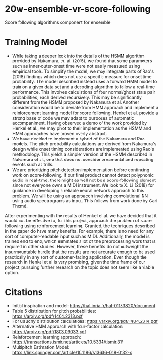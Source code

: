 # 20w-ensemble-vr-score-following
Score following algorithms component for ensemble

# Training Model
* While taking a deeper look into the details of the HSMM algorithm provided by Nakamura, et. al. (2015), we found that 
some parameters such as inner-outer-onset time were not easily measured using empirical tools. To simplify the model, we
may integrate parts of Rao's (2018) findings which does not use a specific measure for onset time probability. The model 
described instead uses a forward HMM model to train on a given data set and a decoding algorithm to follow a real-time 
performance. This involves calculations of four normal/ghost state pair probabilities, each derived recursively. This 
may be significantly different from the HSMM proposed by Nakamura et al. Another consideration would be to deviate from 
HMM approach and implement a reinforcement learning model for score following. Henkel et al. provide a strong base of 
code we may adapt to purposes of automatic accompaniment. Having observed a demo of the work provided by Henkel et al.,
we may pivot to their implementation as the HSMM and HMM approaches have proven overly abstract.
* We have decided to implement a hybrid of the Nakamura and Rao models. The pitch probability calculations are derived 
from Nakamura's design while onset timing considerations are implemented using Rao's methodology. This yields a simpler
version of the HSMM described in Nakamura et al., one that does not consider ornamental and repeating events such as 
trills. 
* We are prioritizing pitch detection implementation before continuing work on score-following. If our final product 
cannot detect polyphonic audio in real-time, there might as well not be a score-following element since not everyone 
owns a MIDI instrument. We look to X. Li (2018) for guidance in developing a reliable neural network approach to this 
problem. We will be using an approacch involving convolutional NN using audio spectrograms as input. This follows from 
work done by Carl Thomé.

After experimenting with the results of Henkel et al. we have decided that it would not be effective to, for this project, approach the problem of score following using reinforcement learning. Granted, the techniques described in the paper do have many benefits. For example, there is no need for any sort of computer-readable input such as MIDI. Additionally, the model is trained end to end, which eliminates a lot of the preprocessing work that is required in other studies. However, these benefits do not outweight the insurmountable hurdle that the results are not accurate enough to be used practically in any sort of customer-facing application. Even though the research in Henkel et al is very promising, given the time frame of our project, pursuing further research on the topic does not seem like a viable option.

# Citations
* Initial inspiration and model: https://hal.inria.fr/hal-01183820/document
* Table 5 distribution for pitch probabilities: https://arxiv.org/pdf/1404.2313.pdf
* For Cauchy distribution calculations: https://arxiv.org/pdf/1404.2314.pdf
* Alternative HMM approach with four-factor calculation: https://arxiv.org/pdf/1803.09033.pdf
* Reinforcement learning approach: https://transactions.ismir.net/articles/10.5334/tismir.31/
* Multipitch Estimation Model: https://link.springer.com/article/10.1186/s13636-018-0132-x

